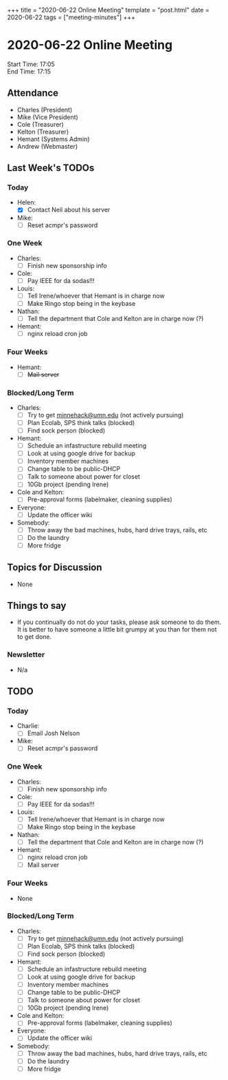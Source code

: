+++
title = "2020-06-22 Online Meeting"
template = "post.html"
date = 2020-06-22
tags = ["meeting-minutes"]
+++
# 2020-06-22 Online Meeting

Start Time: 17:05  
End Time:   17:15  

## Attendance
- Charles    (President)
- Mike       (Vice President)
- Cole       (Treasurer)
- Kelton     (Treasurer)
- Hemant     (Systems Admin)
- Andrew     (Webmaster)

## Last Week's TODOs
### Today
- Helen:
  - [x] Contact Neil about his server
- Mike:
  - [ ] Reset acmpr's password
### One Week
- Charles:
  - [ ] Finish new sponsorship info
- Cole:
  - [ ] Pay IEEE for da sodas!!!
- Louis:
  - [ ] Tell Irene/whoever that Hemant is in charge now
  - [ ] Make Ringo stop being in the keybase
- Nathan:
  - [ ] Tell the department that Cole and Kelton are in charge now (?)
- Hemant:
  - [ ] nginx reload cron job
### Four Weeks
- Hemant:
  - [ ] ~~Mail server~~
### Blocked/Long Term
- Charles:
  - [ ] Try to get minnehack@umn.edu (not actively pursuing)
  - [ ] Plan Ecolab, SPS think talks (blocked)
  - [ ] Find sock person (blocked)
- Hemant:
  - [ ] Schedule an infastructure rebuild meeting
  - [ ] Look at using google drive for backup
  - [ ] Inventory member machines
  - [ ] Change table to be public-DHCP
  - [ ] Talk to someone about power for closet
  - [ ] 10Gb project (pending Irene)
- Cole and Kelton:
  - [ ] Pre-approval forms (labelmaker, cleaning supplies)
- Everyone:
  - [ ] Update the officer wiki
- Somebody:
  - [ ] Throw away the bad machines, hubs, hard drive trays, rails, etc
  - [ ] Do the laundry
  - [ ] More fridge

## Topics for Discussion
- None

## Things to say
- If you continually do not do your tasks, please ask someone to do them. It is better to have someone a little bit grumpy at you than for them not to get done.

### Newsletter
- N/a

## TODO
### Today
- Charlie:
  - [ ] Email Josh Nelson
- Mike:
  - [ ] Reset acmpr's password
### One Week
- Charles:
  - [ ] Finish new sponsorship info
- Cole:
  - [ ] Pay IEEE for da sodas!!!
- Louis:
  - [ ] Tell Irene/whoever that Hemant is in charge now
  - [ ] Make Ringo stop being in the keybase
- Nathan:
  - [ ] Tell the department that Cole and Kelton are in charge now (?)
- Hemant:
  - [ ] nginx reload cron job
  - [ ] Mail server
### Four Weeks
- None
### Blocked/Long Term
- Charles:
  - [ ] Try to get minnehack@umn.edu (not actively pursuing)
  - [ ] Plan Ecolab, SPS think talks (blocked)
  - [ ] Find sock person (blocked)
- Hemant:
  - [ ] Schedule an infastructure rebuild meeting
  - [ ] Look at using google drive for backup
  - [ ] Inventory member machines
  - [ ] Change table to be public-DHCP
  - [ ] Talk to someone about power for closet
  - [ ] 10Gb project (pending Irene)
- Cole and Kelton:
  - [ ] Pre-approval forms (labelmaker, cleaning supplies)
- Everyone:
  - [ ] Update the officer wiki
- Somebody:
  - [ ] Throw away the bad machines, hubs, hard drive trays, rails, etc
  - [ ] Do the laundry
  - [ ] More fridge
